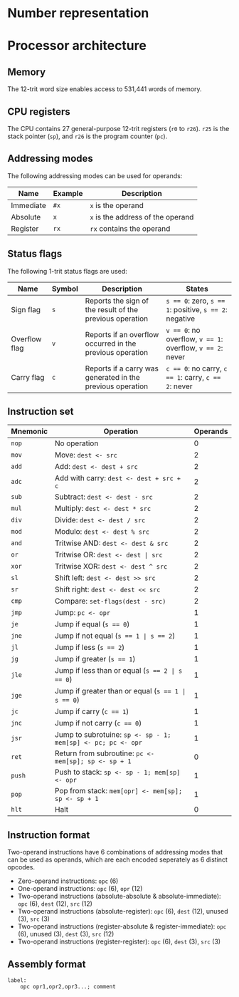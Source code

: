 # Number representation

# Processor architecture

## Memory
The 12-trit word size enables access to 531,441 words of memory. 

## CPU registers
The CPU contains 27 general-purpose 12-trit registers (`r0` to `r26`). `r25` is the stack pointer (`sp`), and `r26` is the program counter (`pc`).

## Addressing modes
The following addressing modes can be used for operands:

| Name               | Example       | Description                                  |
| ------------------ | ------------- | -------------------------------------------- |
| Immediate          | `#x`          | `x` is the operand                           |
| Absolute           | `x`           | `x` is the address of the operand            | 
| Register           | `rx`          | `rx` contains the operand                    | 

## Status flags
The following 1-trit status flags are used:

| Name               | Symbol        | Description                                                 | States                                                     |
| ------------------ | ------------- | ----------------------------------------------------------- | ---------------------------------------------------------- |
| Sign flag          | `s`           | Reports the sign of the result of the previous operation    | `s == 0`: zero, `s == 1`: positive, `s == 2`: negative     |
| Overflow flag      | `v`           | Reports if an overflow occurred in the previous operation   | `v == 0`: no overflow, `v == 1`: overflow, `v == 2`: never |
| Carry flag         | `c`           | Reports if a carry was generated in the previous operation  | `c == 0`: no carry, `c == 1`: carry, `c == 2`:  never       |

## Instruction set
| Mnemonic | Operation                                                      | Operands |
| -------- | -------------------------------------------------------------  | -------  |
| `nop`    | No operation                                                   | 0        |
| `mov`    | Move: `dest <- src`                                            | 2        |
| `add`    | Add: `dest <- dest + src`                                      | 2        |
| `adc`    | Add with carry: `dest <- dest + src + c`                       | 2        |
| `sub`    | Subtract: `dest <- dest - src`                                 | 2        |
| `mul`    | Multiply: `dest <- dest * src`                                 | 2        |
| `div`    | Divide: `dest <- dest / src`                                   | 2        |
| `mod`    | Modulo: `dest <- dest % src`                                   | 2        |
| `and`    | Tritwise AND: `dest <- dest & src`                             | 2        |
| `or`     | Tritwise OR: `dest <- dest \| src`                             | 2        |
| `xor`    | Tritwise XOR: `dest <- dest ^ src`                             | 2        |
| `sl`     | Shift left: `dest <- dest >> src`                              | 2        |
| `sr`     | Shift right: `dest <- dest << src`                             | 2        |
| `cmp`    | Compare: `set-flags(dest - src)`                               | 2        |
| `jmp`    | Jump: `pc <- opr`                                              | 1        |
| `je`     | Jump if equal (`s == 0`)                                       | 1        |
| `jne`    | Jump if not equal (`s == 1 \| s == 2`)                         | 1        |
| `jl`     | Jump if less (`s == 2`)                                        | 1        |
| `jg`     | Jump if greater (`s == 1`)                                     | 1        |
| `jle`    | Jump if less than or equal (`s == 2 \| s == 0`)                | 1        |
| `jge`    | Jump if greater than or equal (`s == 1 \| s == 0`)             | 1        |
| `jc`     | Jump if carry (`c == 1`)                                       | 1        |
| `jnc`    | Jump if not carry (`c == 0`)                                   | 1        |
| `jsr`    | Jump to subrotuine: `sp <- sp - 1; mem[sp] <- pc; pc <- opr`   | 1        |
| `ret`    | Return from subroutine: `pc <- mem[sp]; sp <- sp + 1`          | 0        |
| `push`   | Push to stack: `sp <- sp - 1; mem[sp] <- opr`                  | 1        |
| `pop`    | Pop from stack: `mem[opr] <- mem[sp]; sp <- sp + 1`            | 1        |
| `hlt`    | Halt                                                           | 0        |

## Instruction format
Two-operand instructions have 6 combinations of addressing modes that can be used as operands, which are each encoded seperately as 6 distinct opcodes.

* Zero-operand instructions: `opc` (6)
* One-operand instructions: `opc` (6), `opr` (12)
* Two-operand instructions (absolute-absolute & absolute-immediate): `opc` (6), `dest` (12), `src` (12)
* Two-operand instructions (absolute-register): `opc` (6), `dest` (12), unused (3), `src` (3)
* Two-operand instructions (register-absolute & register-immediate): `opc` (6), unused (3), `dest` (3), `src` (12)
* Two-operand instructions (register-register): `opc` (6), `dest` (3), `src` (3)

## Assembly format
```
label:
    opc opr1,opr2,opr3...; comment 
```
